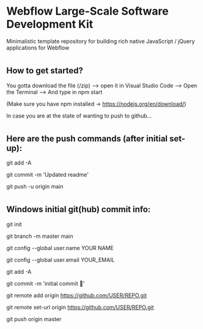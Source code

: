 # Webflow Large-Scale Software Development Kit

Minimalistic template repository for building rich native JavaScript / jQuery applications for Webflow

#

## How to get started?

You gotta download the file (/zip) --> open it in Visual Studio Code --> Open the Terminal --> And type in npm start

(Make sure you have npm installed -> https://nodejs.org/en/download/)

In case you are at the state of wanting to push to github...

#

## Here are the push commands (after initial set-up):

git add -A

git commit -m 'Updated readme'

git push -u origin main

#

## Windows initial git(hub) commit info:

git init

git branch -m master main

git config --global user.name YOUR NAME

git config --global user.email YOUR_EMAIL

git add -A

git commit -m 'initial commit 🚀'

git remote add origin https://github.com/USER/REPO.git

git remote set-url origin https://github.com/USER/REPO.git

git push origin master

